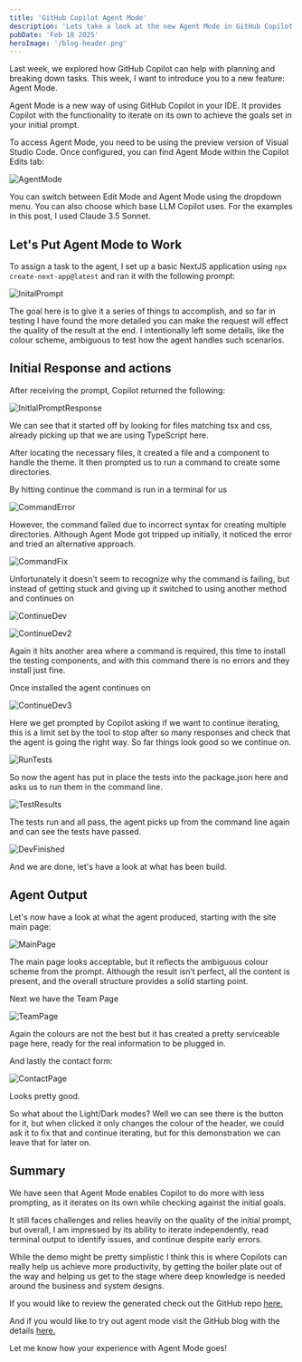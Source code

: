 ```yaml
---
title: 'GitHub Copilot Agent Mode'
description: 'Lets take a look at the new Agent Mode in GitHub Copilot'
pubDate: 'Feb 18 2025'
heroImage: '/blog-header.png'
---
```


Last week, we explored how GitHub Copilot can help with planning and breaking down tasks. This week, I want to introduce you to a new feature: Agent Mode.

Agent Mode is a new way of using GitHub Copilot in your IDE. It provides Copilot with the functionality to iterate on its own to achieve the goals set in your initial prompt.

To access Agent Mode, you need to be using the preview version of Visual Studio Code. Once configured, you can find Agent Mode within the Copilot Edits tab:

![AgentMode](/blogimages/gh-copilot-agent/AgentMode.png)

You can switch between Edit Mode and Agent Mode using the dropdown menu. You can also choose which base LLM Copilot uses. For the examples in this post, I used Claude 3.5 Sonnet.

## Let's Put Agent Mode to Work

To assign a task to the agent, I set up a basic NextJS application using `npx create-next-app@latest` and ran it with the following prompt:

![InitalPrompt](/blogimages/gh-copilot-agent/InitalPrompt.png)

The goal here is to give it a series of things to accomplish, and so far in testing I have found the more detailed you can make the request will effect the quality of the result at the end. I intentionally left some details, like the colour scheme, ambiguous to test how the agent handles such scenarios.

## Initial Response and actions

After receiving the prompt, Copilot returned the following:

![InitlalPromptResponse](/blogimages/gh-copilot-agent/InitlalPromptResponse.png)

We can see that it started off by looking for files matching tsx and css, already picking up that we are using TypeScript here.

After locating the necessary files, it created a file and a component to handle the theme. It then prompted us to run a command to create some directories.

By hitting continue the command is run in a terminal for us

![CommandError](/blogimages/gh-copilot-agent/CommandError.png)

However, the command failed due to incorrect syntax for creating multiple directories. Although Agent Mode got tripped up initially, it noticed the error and tried an alternative approach.

![CommandFix](/blogimages/gh-copilot-agent/CommandFix.png)

Unfortunately it doesn't seem to recognize why the command is failing, but instead of getting stuck and giving up it switched to using another method and continues on

![ContinueDev](/blogimages/gh-copilot-agent/ContinueDev.png)

![ContinueDev2](/blogimages/gh-copilot-agent/ContinueDev2.png)

Again it hits another area where a command is required, this time to install the testing components, and with this command there is no errors and they install just fine.

Once installed the agent continues on

![ContinueDev3](/blogimages/gh-copilot-agent/ContinueDev3.png)

Here we get prompted by Copilot asking if we want to continue iterating, this is a limit set by the tool to stop after so many responses and check that the agent is going the right way. So far things look good so we continue on.

![RunTests](/blogimages/gh-copilot-agent/RunTests.png)

So now the agent has put in place the tests into the package.json here and asks us to run them in the command line.

![TestResults](/blogimages/gh-copilot-agent/TestResults.png)

The tests run and all pass, the agent picks up from the command line again and can see the tests have passed.

 ![DevFinished](/blogimages/gh-copilot-agent/DevFinished.png)

And we are done, let's have a look at what has been build.

## Agent Output

Let's now have a look at what the agent produced, starting with the site main page:

![MainPage](/blogimages/gh-copilot-agent/MainPage.png)

The main page looks acceptable, but it reflects the ambiguous colour scheme from the prompt. Although the result isn’t perfect, all the content is present, and the overall structure provides a solid starting point.

Next we have the Team Page

![TeamPage](/blogimages/gh-copilot-agent/TeamPage.png)

Again the colours are not the best but it has created a pretty serviceable page here, ready for the real information to be plugged in.

And lastly the contact form:

![ContactPage](/blogimages/gh-copilot-agent/ContactPage.png)

Looks pretty good.

So what about the Light/Dark modes? Well we can see there is the button for it, but when clicked it only changes the colour of the header, we could ask it to fix that and continue iterating, but for this demonstration we can leave that for later on.

## Summary

We have seen that Agent Mode enables Copilot to do more with less prompting, as it iterates on its own while checking against the initial goals.

It still faces challenges and relies heavily on the quality of the initial prompt, but overall, I am impressed by its ability to iterate independently, read terminal output to identify issues, and continue despite early errors.

While the demo might be pretty simplistic I think this is where Copilots can really help us achieve more productivity, by getting the boiler plate out of the way and helping us get to the stage where deep knowledge is needed around the business and system designs.

If you would like to review the generated check out the GitHub repo [here.](https://github.com/dylan-mccarthy/GH-Copilot-AgentMode-Blog-demo)

And if you would like to try out agent mode visit the GitHub blog with the details [here.](https://github.blog/news-insights/product-news/github-copilot-the-agent-awakens/)

Let me know how your experience with Agent Mode goes!
